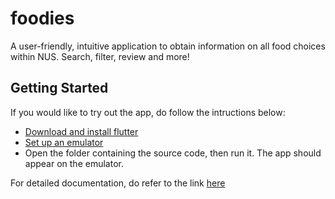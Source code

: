 # foodies

A user-friendly, intuitive application to obtain information on all food choices within NUS. Search, filter, review and more! 

## Getting Started

If you would like to try out the app, do follow the intructions below:

- [Download and install flutter](https://www.geeksforgeeks.org/how-to-install-flutter-on-visual-studio-code/)
- [Set up an emulator](https://www.geeksforgeeks.org/how-to-set-up-an-emulator-for-vscode/?ref=lbp)
- Open the folder containing the source code, then run it. The app should appear on the emulator. 

For detailed documentation, do refer to the link [here](https://docs.google.com/document/d/1s0gJMcxUtR9Nez6d2XyC_h4tIFBrB-31Xc6zF2vcSlM/edit#heading=h.1vjixcg8y918)
